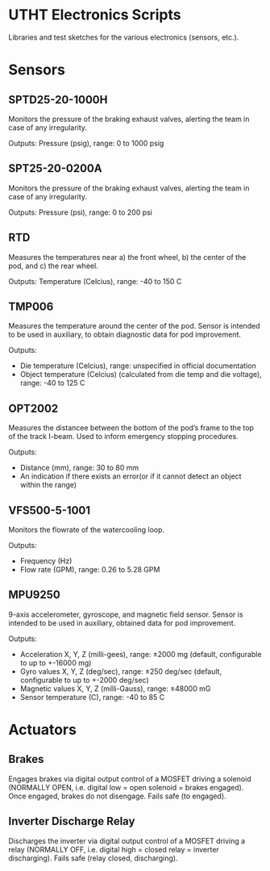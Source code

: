 # UTHT Electronics Scripts

Libraries and test sketches for the various electronics (sensors, etc.).

# Sensors

## SPTD25-20-1000H

Monitors the pressure of the braking exhaust valves, alerting the team in case of any irregularity. 

Outputs: Pressure (psig), range: 0 to 1000 psig

## SPT25-20-0200A

Monitors the pressure of the braking exhaust valves, alerting the team in case of any irregularity. 

Outputs: Pressure (psi), range: 0 to 200 psi

## RTD

Measures the temperatures near a) the front wheel, b) the center of the pod, and c) the rear wheel.

Outputs: Temperature (Celcius), range: -40 to 150 C

## TMP006

Measures the temperature around the center of the pod. Sensor is intended to be used in auxiliary, to obtain diagnostic data for pod improvement.

Outputs:
- Die temperature (Celcius), range: unspecified in official documentation
- Object temperature (Celcius) (calculated from die temp and die voltage), range: -40 to 125 C

## OPT2002

Measures the distancee between the bottom of the pod’s frame to the top of the track I-beam. Used to inform emergency stopping procedures.

Outputs:
- Distance (mm), range: 30 to 80 mm
- An indication if there exists an error(or if it cannot detect an object within the range) 

## VFS500-5-1001

Monitors the flowrate of the watercooling loop.

Outputs:
- Frequency (Hz)
- Flow rate (GPM), range: 0.26 to 5.28 GPM

## MPU9250

9-axis accelerometer, gyroscope, and magnetic field sensor. Sensor is intended to be used in auxiliary, obtained data for pod improvement.

Outputs:
- Acceleration X, Y, Z (milli-gees), range: ±2000 mg (default, configurable to up to +-16000 mg)
- Gyro values X, Y, Z (deg/sec), range: ±250 deg/sec (default, configurable to up to +-2000 deg/sec)
- Magnetic values X, Y, Z (milli-Gauss), range: ±48000 mG
- Sensor temperature (C), range: -40 to 85 C

# Actuators

## Brakes

Engages brakes via digital output control of a MOSFET driving a solenoid (NORMALLY OPEN, i.e. digital low = open solenoid = brakes engaged). Once engaged, brakes do not disengage. Fails safe (to engaged).

## Inverter Discharge Relay

Discharges the inverter via digital output control of a MOSFET driving a relay (NORMALLY OFF, i.e. digital high = closed relay = inverter discharging). Fails safe (relay closed, discharging).